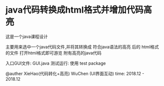 # java代码转换成html格式并增加代码高亮

这是一个java课程设计

主要用来选中一个java代码文件,并将其转换成 符合java语法的高亮 后的 html格式 的文件
打开html格式即可游览 附有高亮的java代码

入口GUI文件: GUI.java
测试运行: 使用 test package

@auther XieHao(代码转化+高亮) WuChen (UI界面互动)
time: 2018.12 - 2018.12

